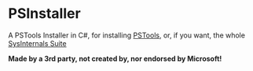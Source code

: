 # PSInstaller
A PSTools Installer in C#, for installing [PSTools](https://docs.microsoft.com/en-us/sysinternals/downloads/pstools), or, if you want, the whole [SysInternals Suite](https://docs.microsoft.com/en-us/sysinternals/downloads/sysinternals-suite)

**Made by a 3rd party, not created by, nor endorsed by Microsoft!**
